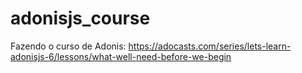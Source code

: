# adonisjs_course
Fazendo o curso de Adonis: https://adocasts.com/series/lets-learn-adonisjs-6/lessons/what-well-need-before-we-begin

